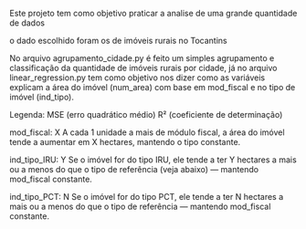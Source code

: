 Este projeto tem como objetivo praticar a analise de uma grande quantidade de dados

o dado escolhido foram os de imóveis rurais no Tocantins

No arquivo agrupamento_cidade.py é feito um simples agrupamento e classificação da quantidade de imóveis rurais por cidade, já no arquivo linear_regression.py tem como objetivo nos dizer como as variáveis explicam a área do imóvel (num_area) com base em mod_fiscal e no tipo de imóvel (ind_tipo).

Legenda: MSE (erro quadrático médio) R² (coeficiente de determinação)

mod_fiscal: X A cada 1 unidade a mais de módulo fiscal, a área do imóvel tende a aumentar em X hectares, mantendo o tipo constante.

ind_tipo_IRU: Y Se o imóvel for do tipo IRU, ele tende a ter Y hectares a mais ou a menos do que o tipo de referência (veja abaixo) — mantendo mod_fiscal constante.

ind_tipo_PCT: N Se o imóvel for do tipo PCT, ele tende a ter N hectares a mais ou a menos do que o tipo de referência — mantendo mod_fiscal constante.
